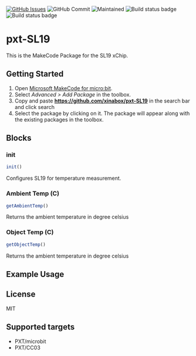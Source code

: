 [![GitHub Issues](https://img.shields.io/github/issues/xinabox/pxt-SL19.svg)](https://github.com/xinabox/pxt-SL19/issues) 
![GitHub Commit](https://img.shields.io/github/last-commit/xinabox/pxt-SL19) 
![Maintained](https://img.shields.io/maintenance/yes/2020) 
![Build status badge](https://github.com/xinabox/pxt-SL19/workflows/maker/badge.svg)
![Build status badge](https://github.com/xinabox/pxt-SL19/workflows/microbit/badge.svg)
# pxt-SL19

This is the MakeCode Package for the SL19 xChip.

## Getting Started

1. Open [Microsoft MakeCode for micro:bit](https://makecode.microbit.org).
2. Select *Advanced > Add Package* in the toolbox.
3. Copy and paste **https://github.com/xinabox/pxt-SL19** in the search bar and click search
4. Select the package by clicking on it. The package will appear along with the existing packages in the toolbox.

## Blocks

### init
```typescript
init()
```
Configures SL19 for temperature measurement.

### Ambient Temp (C)
```typescript
getAmbientTemp()
```
Returns the ambient temperature in degree celsius

### Object Temp (C)

```typescript
getObjectTemp()
```
Returns the ambient temperature in degree celsius

## Example Usage

## License

MIT

## Supported targets

* PXT/microbit
* PXT/CC03

